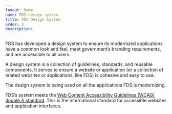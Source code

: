 ```yaml
---
layout: home
name: FDS design system
title: FDS Design System
order: 3
description:
---
```

FDS has developed a design system to ensure its modernized applications have a common look and feel, meet government’s branding requirements, and are accessible to all users.

A design system is a collection of guidelines, standards, and reusable components. It serves to ensure a website or application (or a collection of related websites or applications, like FDS) is cohesive and easy to use.

The design system is being used on all the applications FDS is modernizing.

FDS’s system meets the [Web Content Accessibility Guidelines (WCAG) double A standard](https://www.w3.org/WAI/WCAG2AA-Conformance). This is the international standard for accessible websites and application interfaces.
